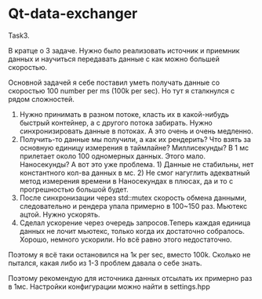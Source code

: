 # Qt-data-exchanger


Task3.


В кратце о 3 задаче. Нужно было реализовать источник и приемник данных и научиться передавать данные с как можно большей скоростью. 

Основной задачей я себе поставил уметь получать данные со скоростью 100 number per ms (100k per sec). Но тут я сталкнулся с рядом сложностей.

1. Нужно принимать в разном потоке, класть их в какой-нибудь быстрый контейнер, а с другого потока забирать. Нужно синхронизировать данные в потоках. А это очень и очень медленно.
2. Получить-то данные мы получили, а как их рендерить? Что взять за основную единицу измерения в таймлайне? Миллисекунды? В 1 мс прилетает около 100 одномерных данных. Этого мало. Наносекунды? А вот это уже проблема. 1) Данные не стабильны, нет константного кол-ва данных в мс. 2) Не смог нагуглить адекватный метод измерения времени в Наносекундах в плюсах, да и то с прогрешностью большой будет.
3. После синхронизации через std::mutex скорость обмена данными, следовательно и рендера упала примерно в 100~150 раз. Мьютекс ацтой. Нужно ускорять.
4. Сделал ускорение через очередь запросов.Теперь каждая единица данных не лочит мьютекс, только когда их достаточно собралось. Хорошо, немного ускорили. Но всё равно этого недостаточно. 

Поэтому я всё таки остановился на 1к per sec, вместо 100k. Сколько не пытался, какая либо из 1-3 проблем давала о себе знать.

Поэтому рекомендую для источника данных отсылать их примерно раз в 1мс. Настройки конфигурации можно найти в settings.hpp
